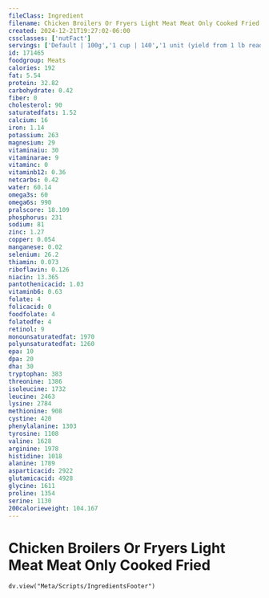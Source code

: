 ```yaml
---
fileClass: Ingredient
filename: Chicken Broilers Or Fryers Light Meat Meat Only Cooked Fried
created: 2024-12-21T19:27:02-06:00
cssclasses: ['nutFact']
servings: ['Default | 100g','1 cup | 140','1 unit (yield from 1 lb ready-to-cook chicken) | 64']
id: 171465
foodgroup: Meats
calories: 192
fat: 5.54
protein: 32.82
carbohydrate: 0.42
fiber: 0
cholesterol: 90
saturatedfats: 1.52
calcium: 16
iron: 1.14
potassium: 263
magnesium: 29
vitaminaiu: 30
vitaminarae: 9
vitaminc: 0
vitaminb12: 0.36
netcarbs: 0.42
water: 60.14
omega3s: 60
omega6s: 990
pralscore: 18.109
phosphorus: 231
sodium: 81
zinc: 1.27
copper: 0.054
manganese: 0.02
selenium: 26.2
thiamin: 0.073
riboflavin: 0.126
niacin: 13.365
pantothenicacid: 1.03
vitaminb6: 0.63
folate: 4
folicacid: 0
foodfolate: 4
folatedfe: 4
retinol: 9
monounsaturatedfat: 1970
polyunsaturatedfat: 1260
epa: 10
dpa: 20
dha: 30
tryptophan: 383
threonine: 1386
isoleucine: 1732
leucine: 2463
lysine: 2784
methionine: 908
cystine: 420
phenylalanine: 1303
tyrosine: 1108
valine: 1628
arginine: 1978
histidine: 1018
alanine: 1789
asparticacid: 2922
glutamicacid: 4928
glycine: 1611
proline: 1354
serine: 1130
200calorieweight: 104.167
---
```


# Chicken Broilers Or Fryers Light Meat Meat Only Cooked Fried

```dataviewjs
dv.view("Meta/Scripts/IngredientsFooter")
```